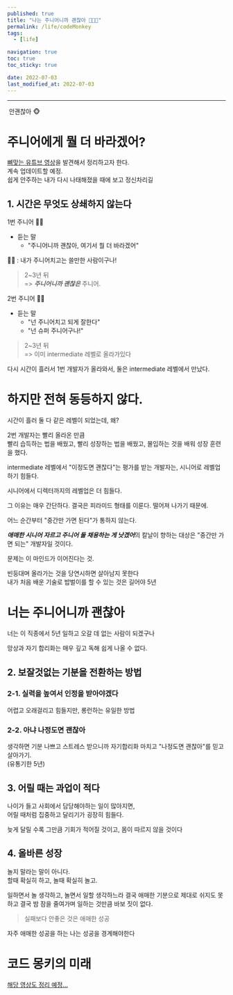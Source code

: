 ```yaml
---
published: true
title: "나는 주니어니까 괜찮아 👧🏻🍼"
permalink: /life/codeMonkey
tags:
  - [life]

navigation: true
toc: true
toc_sticky: true

date: 2022-07-03
last_modified_at: 2022-07-03
---
```

****
![]()
안괜찮아 🐵 <br/>

# 주니어에게 뭘 더 바라겠어?

<a href="https://www.youtube.com/watch?v=xrtrSdybVmE&list=WL&index=12">뼈맞는 유튜브 영상</a>을 발견해서 정리하고자 한다. <br/>
계속 업데이트할 예정. <br/>
쉽게 안주하는 내가 다시 나태해졌을 때에 보고 정신차리길

## 1. 시간은 무엇도 상쇄하지 않는다

1번 주니어 👧🏻 <br/>

- 듣는 말
  - "주니어니까 괜찮아, 여기서 뭘 더 바라겠어" <br/>

👧🏻 : 내가 주니어치고는 쓸만한 사람이구나!<br/>

> 2~3년 뒤 <br/>
=> ***주니어니까 괜찮은*** 주니어. <br/>


2번 주니어 👧🏻 <br/>

- 듣는 말
  - "넌 주니어치고 되게 잘한다" <br/>
  - "넌 슈퍼 주니어구나!" <br/>

> 2~3년 뒤 <br/>
=> 이미 intermediate 레벨로 올라가있다 <br/>


다시 시간이 흘러서 1번 개발자가 올라와서, 둘은 intermediate  레벨에서 만났다. <br/>

# 하지만 전혀 동등하지 않다. <br/>

시간이 흘러 둘 다 같은 레벨이 되었는데, 왜? <br/>

2번 개발자는 빨리 올라온 만큼 <br/>
빨리 습득하는 법을 배웠고, 빨리 성장하는 법을 배웠고,
몰입하는 것을 배워 성장 훈련을 했다. <br/>

intermediate 레벨에서 "이정도면 괜찮다"는 평가를 받는 개발자는, 시니어로 레벨업하기 힘들다. <br/>

시니어에서 디렉터까지의 레벨업은 더 힘들다. <br/>

그 이유는 매우 간단하다.
결국은 피라미드 형태를 이룬다.
떨어져 나가기 때문에.

어느 순간부터 "중간만 가면 된다"가 통하지 않는다. <br/>

***애매한 시니어 자르고 주니어 둘 채용하는 게 낫겠어***의 칼날이 향하는 대상은 "중간만 가면 되는" 개발자일 것이다. <br/>

문제는 이 마인드가 이어진다는 것. <br/>

빈둥대며 올라가는 것을 당연시하면 살아남지 못한다 <br/>
내가 처음 배운 기술로 밥벌이를 할 수 있는 것은 길어야 5년 <br/>


# 너는 주니어니까 괜찮아

너는 이 직종에서 5년 일하고 오갈 데 없는 사람이 되겠구나 <br/>

망상과 자기 합리화는 매우 깊고 독해 쉽게 나올 수 없다. <br/>

## 2. 보잘것없는 기분을 전환하는 방법


### 2-1. 실력을 높여서 인정을 받아야겠다

어렵고 오래걸리고 힘들지만, 롱런하는 유일한 방법


### 2-2. 아냐 나정도면 괜찮아

생각하면 기분 나쁘고 스트레스 받으니까
자기합리화 마치고 "나정도면 괜찮아"를 믿고 살아가기. <br/>
(유통기한 5년)


## 3. 어릴 때는 과업이 적다


나이가 들고 사회에서 담당해야하는 일이 많아지면, <br/>
어릴 때처럼 집중하고 달리기가 굉장히 힘들다. <br/>

늦게 달릴 수록 그만큼 기회가 적어질 것이고, 몸이 따르지 않을 것이다 <br/>

## 4. 올바른 성장

놀지 말라는 말이 아니다. <br/>
할때 확실히 하고, 놀때 확실히 놀고. <br/>

일하면서 놀 생각하고, 놀면서 일할 생각하느라 결국 애매한 기분으로 제대로 쉬지도 못하고 결국 밤 잠을 줄여가며 일하는 것만큼 바보 짓이 없다. <br/>



> 실패보다 안좋은 것은 애매한 성공 <br/>

자주 애매한 성공을 하는 나는 성공을 경계해야한다

# 코드 몽키의 미래
<a href="https://www.youtube.com/watch?v=aLyi0SkuKmY&list=WL&index=15">해당 영상도 정리 예정...</a>

